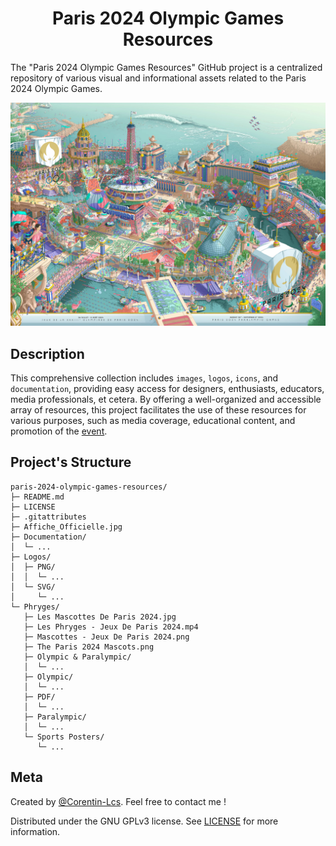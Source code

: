 <h1 align="center">Paris 2024 Olympic Games Resources</h1>

The "Paris 2024 Olympic Games Resources" GitHub project is a centralized repository of various visual and informational assets related to the Paris 2024 Olympic Games.

<p align="center">
  <img src="https://github.com/Corentin-Lcs/paris-2024-olympic-games-resources/blob/main/Affiche_Officielle.jpg" alt="Affiche_Officielle.jpg"/>
</p>

## Description

This comprehensive collection includes `images`, `logos`, `icons`, and `documentation`, providing easy access for designers, enthusiasts, educators, media professionals, et cetera. By offering a well-organized and accessible array of resources, this project facilitates the use of these resources for various purposes, such as media coverage, educational content, and promotion of the [event](https://olympics.com/fr/paris-2024).

## Project's Structure

```
paris-2024-olympic-games-resources/
├─ README.md
├─ LICENSE
├─ .gitattributes
├─ Affiche_Officielle.jpg
├─ Documentation/
│  └─ ...
├─ Logos/
│  ├─ PNG/
│  │  └─ ...
│  └─ SVG/
│     └─ ...
└─ Phryges/
   ├─ Les Mascottes De Paris 2024.jpg
   ├─ Les Phryges - Jeux De Paris 2024.mp4
   ├─ Mascottes - Jeux De Paris 2024.png
   ├─ The Paris 2024 Mascots.png
   ├─ Olympic & Paralympic/
   │  └─ ...
   ├─ Olympic/
   │  └─ ...
   ├─ PDF/
   │  └─ ...
   ├─ Paralympic/
   │  └─ ...
   └─ Sports Posters/
      └─ ...
```

## Meta

Created by [@Corentin-Lcs](https://github.com/Corentin-Lcs). Feel free to contact me !

Distributed under the GNU GPLv3 license. See [LICENSE](https://github.com/Corentin-Lcs/paris-2024-olympic-games-resources/blob/main/LICENSE) for more information.
